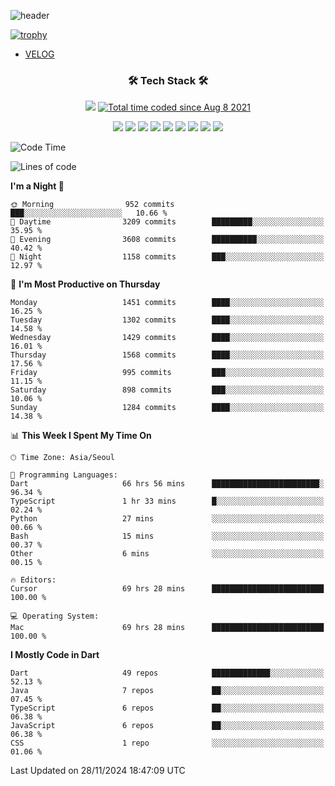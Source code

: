 <!--
**Ohgyuchan/Ohgyuchan** is a ✨ _special_ ✨ repository because its `README.md` (this file) appears on your GitHub profile.

Here are some ideas to get you started:

- 🔭 I’m currently working on ...
- 🌱 I’m currently learning ...
- 👯 I’m looking to collaborate on ...
- 🤔 I’m looking for help with ...
- 💬 Ask me about ...
- 📫 How to reach me: ...
- 😄 Pronouns: ...
- ⚡ Fun fact: ...
-->
![header](https://capsule-render.vercel.app/api?type=soft&color=auto&height=150&section=header&text=Ohgyuchan&fontSize=80&animation=twinkling)

[![trophy](https://github-profile-trophy.vercel.app/?username=Ohgyuchan&column=-1)](https://github.com/ryo-ma/github-profile-trophy)

<!-- ### Hi there 👋 -->
  * [VELOG](https://velog.io/@terman)



<h3 align="center"><b>🛠 Tech Stack 🛠</b></h3>

<p align="center">
<a href="https://hits.seeyoufarm.com"><img src="https://hits.seeyoufarm.com/api/count/incr/badge.svg?url=https%3A%2F%2Fgithub.com%2FOhgyuchan&count_bg=%2379C83D&title_bg=%23555555&icon=&icon_color=%23E7E7E7&title=visitors+%F0%9F%99%8C&edge_flat=false"/></a> <a href="https://wakatime.com/@9d35e6a9-2400-4e9b-b741-9597e6de1373"><img src="https://wakatime.com/badge/user/9d35e6a9-2400-4e9b-b741-9597e6de1373.svg" alt="Total time coded since Aug 8 2021" /></a></p>


<p align="center">
<img src="https://img.shields.io/badge/HTML5-E34F26?style=flat-square&logo=HTML5&logoColor=white"/></a>
<img src="https://img.shields.io/badge/CSS3-1572B6?style=flat-square&logo=CSS3&logoColor=white"/></a>
<img src="https://img.shields.io/badge/JavaScript-F7DF1E?style=flat-square&logo=JavaScript&logoColor=white"/></a>
<!-- <img src="https://img.shields.io/badge/Node.js-339933?style=flat-square&logo=Node.js&logoColor=white"/></a> &nbsp -->
<img src="https://img.shields.io/badge/Android-3DDC84?style=flat-square&logo=Android&logoColor=white"/></a> 
<img src="https://img.shields.io/badge/Flutter-02569B?style=flat-square&logo=Flutter&logoColor=white"></a> 
<img src="https://img.shields.io/badge/Dart-0175C2?style=flat-square&logo=Dart&logoColor=white"></a> 
<!-- <img src="https://img.shields.io/badge/R-0175C2?style=flat-square&logo=R&logoColor=white"></a> &nbsp -->
<!-- <img src="https://img.shields.io/badge/MongoDB-47A248?style=flat-square&logo=MongoDB&logoColor=white"/></a> &nbsp -->
<!-- <img src="https://img.shields.io/badge/MySQL-4479A1?style=flat-square&logo=MySQL&logoColor=white"/></a> &nbsp -->
<img src="https://img.shields.io/badge/c++-00599C?style=flat-square&logo=c%2B%2B&logoColor=white"/></a> 
<img src="https://img.shields.io/badge/python-0175C2?style=flat-square&logo=python&logoColor=white"></a> 
<img src="https://img.shields.io/badge/github-181717?style=flat-square&logo=github&logoColor=white"></a> 
<!-- <img src="https://img.shields.io/badge/unity-FCC624?style=flat-square&logo=unity&logoColor=black"></a>  -->
<!-- <img src="https://img.shields.io/badge/Amazon AWS-232F3E?style=flat-square&logo=Amazon%20AWS&logoColor=white"/></a> &nbsp -->
</p></b>

<!-- <h3 align="center"><b>⚡️ Stats ⚡️</b></h3> -->

<!-- ![Terman's GitHub stats](https://github-readme-stats.vercel.app/api?username=Ohgyuchan&count_private=true&show_icons=true&theme=buefy) -->
  
<!--START_SECTION:waka-->
![Code Time](http://img.shields.io/badge/Code%20Time-2%2C449%20hrs%209%20mins-blue)

![Lines of code](https://img.shields.io/badge/From%20Hello%20World%20I%27ve%20Written-30.3%20million%20lines%20of%20code-blue)

**I'm a Night 🦉** 

```text
🌞 Morning                952 commits         ███░░░░░░░░░░░░░░░░░░░░░░   10.66 % 
🌆 Daytime                3209 commits        █████████░░░░░░░░░░░░░░░░   35.95 % 
🌃 Evening                3608 commits        ██████████░░░░░░░░░░░░░░░   40.42 % 
🌙 Night                  1158 commits        ███░░░░░░░░░░░░░░░░░░░░░░   12.97 % 
```
📅 **I'm Most Productive on Thursday** 

```text
Monday                   1451 commits        ████░░░░░░░░░░░░░░░░░░░░░   16.25 % 
Tuesday                  1302 commits        ████░░░░░░░░░░░░░░░░░░░░░   14.58 % 
Wednesday                1429 commits        ████░░░░░░░░░░░░░░░░░░░░░   16.01 % 
Thursday                 1568 commits        ████░░░░░░░░░░░░░░░░░░░░░   17.56 % 
Friday                   995 commits         ███░░░░░░░░░░░░░░░░░░░░░░   11.15 % 
Saturday                 898 commits         ███░░░░░░░░░░░░░░░░░░░░░░   10.06 % 
Sunday                   1284 commits        ████░░░░░░░░░░░░░░░░░░░░░   14.38 % 
```


📊 **This Week I Spent My Time On** 

```text
🕑︎ Time Zone: Asia/Seoul

💬 Programming Languages: 
Dart                     66 hrs 56 mins      ████████████████████████░   96.34 % 
TypeScript               1 hr 33 mins        █░░░░░░░░░░░░░░░░░░░░░░░░   02.24 % 
Python                   27 mins             ░░░░░░░░░░░░░░░░░░░░░░░░░   00.66 % 
Bash                     15 mins             ░░░░░░░░░░░░░░░░░░░░░░░░░   00.37 % 
Other                    6 mins              ░░░░░░░░░░░░░░░░░░░░░░░░░   00.15 % 

🔥 Editors: 
Cursor                   69 hrs 28 mins      █████████████████████████   100.00 % 

💻 Operating System: 
Mac                      69 hrs 28 mins      █████████████████████████   100.00 % 
```

**I Mostly Code in Dart** 

```text
Dart                     49 repos            █████████████░░░░░░░░░░░░   52.13 % 
Java                     7 repos             ██░░░░░░░░░░░░░░░░░░░░░░░   07.45 % 
TypeScript               6 repos             ██░░░░░░░░░░░░░░░░░░░░░░░   06.38 % 
JavaScript               6 repos             ██░░░░░░░░░░░░░░░░░░░░░░░   06.38 % 
CSS                      1 repo              ░░░░░░░░░░░░░░░░░░░░░░░░░   01.06 % 
```




 Last Updated on 28/11/2024 18:47:09 UTC
<!--END_SECTION:waka-->
